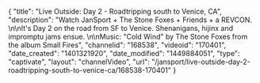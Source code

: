 {
    "title": "Live Outside: Day 2 - Roadtripping south to Venice, CA",
    "description": "Watch JanSport + The Stone Foxes + Friends + a REVCON. \n\nIt's Day 2 on the road from SF to Venice. Shenanigans, hijinx and impromptu jams ensue. \n\nMusic: \"Cold Wind\" by The Stone Foxes from the album Small Fires",
    "channelid": "168538",
    "videoid": "170401",
    "date_created": "1401321920",
    "date_modified": "1449884051",
    "type": "captivate",
    "layout": "channelVideo",
    "url": "\/jansport\/live-outside-day-2-roadtripping-south-to-venice-ca\/168538-170401"
}
